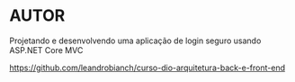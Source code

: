 # AUTOR
Projetando e desenvolvendo uma aplicação de login seguro usando ASP.NET Core MVC

https://github.com/leandrobianch/curso-dio-arquitetura-back-e-front-end

